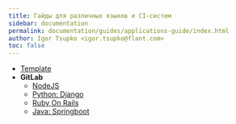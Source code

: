 ```yaml
---
title: Гайды для различных языков и CI-систем
sidebar: documentation
permalink: documentation/guides/applications-guide/index.html
author: Igor Tsupko <igor.tsupko@flant.com>
toc: false
---
```


<ul>
    <li><a href="template.html">Template</a></li>
    <li>
        <strong>GitLab</strong>
        <ul>
            <li><a href="gitlab-nodejs.html">NodeJS</a></li>
            <li><a href="gitlab-python-django.html">Python: Django</a></li>
            <li><a href="gitlab-rails.html">Ruby On Rails</a></li>
            <li><a href="gitlab-java-springboot.html">Java: Springboot</a></li>
        </ul>
    </li>
</ul>
